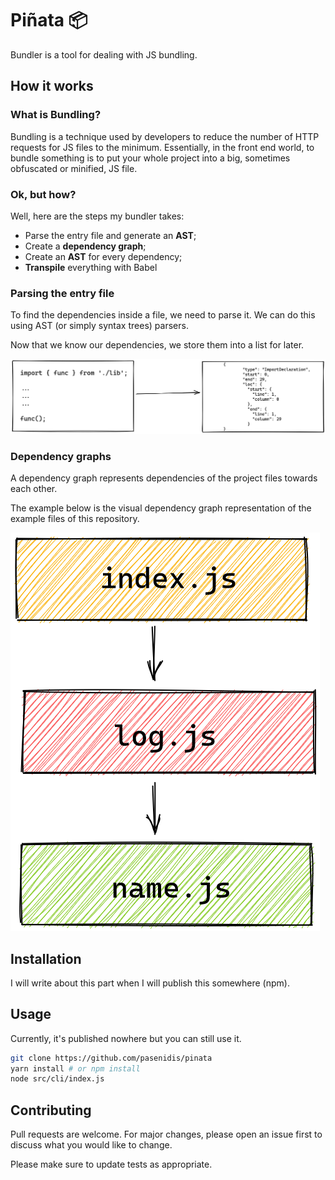 # Piñata 📦

Bundler is a tool for dealing with JS bundling.

## How it works

### What is Bundling?
Bundling is a technique used by developers to reduce the number of HTTP requests for JS files to the minimum. Essentially, in the front end world, to bundle something is to put your whole project into a big, sometimes obfuscated or minified, JS file.

### Ok, but how?
Well, here are the steps my bundler takes:
- Parse the entry file and generate an **AST**;
- Create a **dependency graph**;
- Create an **AST** for every dependency;
- **Transpile** everything with Babel

### Parsing the entry file
To find the dependencies inside a file, we need to parse it. We can do this using AST (or simply syntax trees) parsers.

Now that we know our dependencies, we store them into a list for later.

![JS to AST](https://raw.githubusercontent.com/pasenidis/js-bundler/main/docs/assets/01.png)

### Dependency graphs
A dependency graph represents dependencies of the project files towards each other.

The example below is the visual dependency graph representation of the example files of this repository.

![Dependency Graph](https://raw.githubusercontent.com/pasenidis/js-bundler/main/docs/assets/02.png)

## Installation

I will write about this part when I will publish this somewhere (npm).

<!-- ```bash
run do something
``` -->

## Usage

Currently, it's published nowhere but you can still use it.

```bash
git clone https://github.com/pasenidis/pinata
yarn install # or npm install
node src/cli/index.js
```

## Contributing
Pull requests are welcome. For major changes, please open an issue first to discuss what you would like to change.

Please make sure to update tests as appropriate.